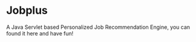 # Jobplus
A Java Servlet based Personalized Job Recommendation Engine,
you can found it here and have fun!
